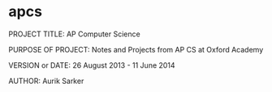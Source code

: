 # apcs
PROJECT TITLE: AP Computer Science

PURPOSE OF PROJECT: Notes and Projects from AP CS at Oxford Academy

VERSION or DATE: 26 August 2013 - 11 June 2014

AUTHOR: Aurik Sarker
